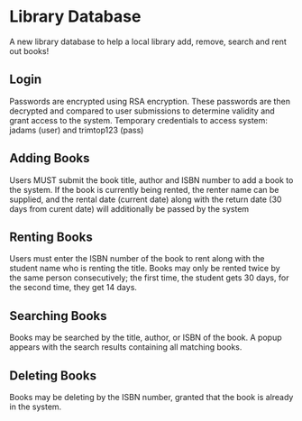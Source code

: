 # Library Database

A new library database to help a local library add, remove, search and rent out books!

## Login
Passwords are encrypted using RSA encryption. These passwords are then decrypted and compared to user submissions to determine validity and grant access to the system. Temporary credentials to access system: jadams (user) and trimtop123 (pass) 

## Adding Books
Users MUST submit the book title, author and ISBN number to add a book to the system. If the book is currently being rented, the renter name can be supplied, and the rental date (current date) along with the return date (30 days from curent date) will additionally be passed by the system

## Renting Books
Users must enter the ISBN number of the book to rent along with the student name who is renting the title. Books may only be rented twice by the same person consecutively; the first time, the student gets 30 days, for the second time, they get 14 days.

## Searching Books
Books may be searched by the title, author, or ISBN of the book. A popup appears with the search results containing all matching books.

## Deleting Books
Books may be deleting by the ISBN number, granted that the book is already in the system.
